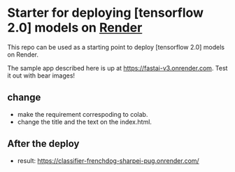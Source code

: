 # Starter for deploying [tensorflow 2.0] models on [Render](https://render.com)

This repo can be used as a starting point to deploy [tensorflow 2.0] models on Render.

The sample app described here is up at https://fastai-v3.onrender.com. Test it out with bear images!

## change
* make the requirement correspoding to colab.
* change the title and the text on the index.html.

## After the deploy
* result: https://classifier-frenchdog-sharpei-pug.onrender.com/
